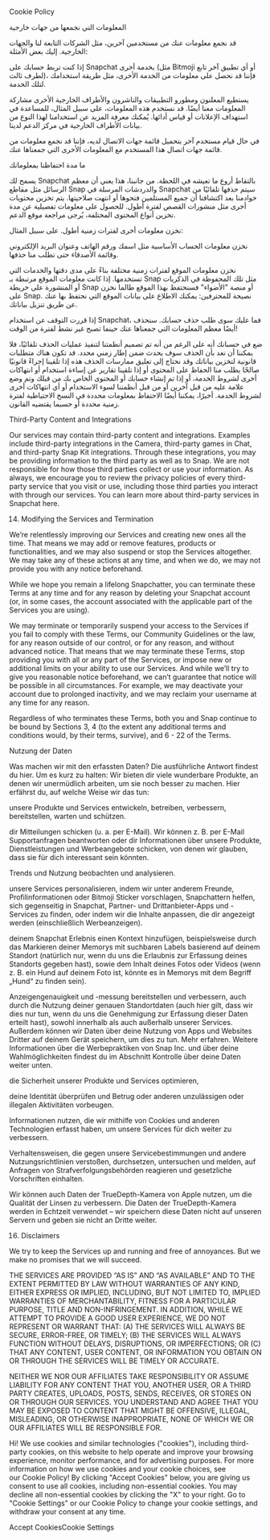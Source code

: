 Cookie Policy

المعلومات التي نجمعها من جهات خارجية

قد نجمع معلومات عنك من مستخدمين آخرين، مثل الشركات التابعة لنا والجهات الخارجية. إليك بعض الأمثلة:

إذا كنت تربط حسابك على Snapchat بخدمة أخرى (مثل Bitmoji أو أي تطبيق آخر تابع لطرف ثالث)، فإننا قد نحصل على معلومات من الخدمة الأخرى، مثل طريقة استخدامك لتلك الخدمة.

يستطيع المعلنون ومطورو التطبيقات والناشرون والأطراف الخارجية الأخرى مشاركة المعلومات معنا أيضًا. قد نستخدم هذه المعلومات، على سبيل المثال، للمساعدة في استهداف الإعلانات أو قياس أدائها. يُمكنك معرفة المزيد عن استخدامنا لهذا النوع من بيانات الأطراف الخارجية في مركز الدعم لدينا.

في حال قيام مستخدم آخر بتحميل قائمة جهات الاتصال لديه، فإننا قد نجمع معلومات من قائمة جهات اتصال هذا المستخدم مع المعلومات الأخرى التي جمعناها عنك.

ما مدة احتفاظنا بمعلوماتك

يسمح لك Snapchat بالتقاط أروع ما تعيشه في اللحظة. من جانبنا، هذا يعني أن معظم الرسائل مثل مقاطع Snap والدردشات المرسلة في Snapchat سيتم حذفها تلقائيًا من خوادمنا بعد اكتشافنا أن جميع المستلمين فتحوها أو انتهت صلاحيتها. يتم تخزين محتويات أخرى مثل منشورات القصص لفترة أطول. للحصول على معلومات تفصيلية عن مدة تخزين أنواع المحتوى المختلفة، يُرجى مراجعة موقع الدعم.

نخزن معلومات أخرى لفترات زمنية أطول. على سبيل المثال:

نخزن معلومات الحساب الأساسية مثل اسمك ورقم الهاتف وعنوان البريد الإلكتروني وقائمة الأصدقاء حتى تطلب منا حذفها.

نخزن معلومات الموقع لفترات زمنية مختلفة بناءً على مدى دقتها والخدمات التي تستخدمها. إذا كانت معلومات الموقع مرتبطة بـ Snap مثل تلك المحفوظة في الذكريات أو المنشورة على خريطة Snap أو منصة "الأضواء" فسنحتفظ بهذا الموقع طالما نخزن على Snap. نصيحة للمحترفين: يمكنك الاطلاع على بيانات الموقع التي نحتفظ بها عنك عن طريق تنزيل بياناتك.

إذا قررت التوقف عن استخدام Snapchat، فما عليك سوى طلب حذف حسابك. سنحذف أيضًا معظم المعلومات التي جمعناها عنك حينما تصبح غير نشط لفترة من الوقت!

ضع في حسبانك أنه على الرغم من أنه تم تصميم أنظمتنا لتنفيذ عمليات الحذف تلقائيًا، فلا يمكننا أن نعد بأن الحذف سوف يحدث ضمن إطار زمني محدد. قد تكون هناك متطلبات قانونية لتخزين بياناتك وقد نحتاج إلى تعليق ممارسات الحذف هذه إذا تلقينا إجراءً قانونيًا صالحًا يطلب منا الحفاظ على المحتوى أو إذا تلقينا تقارير عن إساءة استخدام أو انتهاكات أخرى لشروط الخدمة، أو إذا تم إنشاء حسابك أو المحتوى الخاص بك من قبلك وتم وضع علامة عليه من قبل آخرين أو من قبل أنظمتنا لسوء الاستخدام أو أي انتهاكات أخرى لشروط الخدمة. أخيرًا، يمكننا أيضًا الاحتفاظ بمعلومات محددة في النسخ الاحتياطية لفترة زمنية محددة أو حسبما يقتضيه القانون.

Third-Party Content and Integrations

Our services may contain third-party content and integrations. Examples include third-party integrations in the Camera, third-party games in Chat, and third-party Snap Kit integrations. Through these integrations, you may be providing information to the third party as well as to Snap. We are not responsible for how those third parties collect or use your information. As always, we encourage you to review the privacy policies of every third-party service that you visit or use, including those third parties you interact with through our services. You can learn more about third-party services in Snapchat here.

14. Modifying the Services and Termination

We’re relentlessly improving our Services and creating new ones all the time. That means we may add or remove features, products or functionalities, and we may also suspend or stop the Services altogether. We may take any of these actions at any time, and when we do, we may not provide you with any notice beforehand.

While we hope you remain a lifelong Snapchatter, you can terminate these Terms at any time and for any reason by deleting your Snapchat account (or, in some cases, the account associated with the applicable part of the Services you are using).

We may terminate or temporarily suspend your access to the Services if you fail to comply with these Terms, our Community Guidelines or the law, for any reason outside of our control, or for any reason, and without advanced notice. That means that we may terminate these Terms, stop providing you with all or any part of the Services, or impose new or additional limits on your ability to use our Services. And while we’ll try to give you reasonable notice beforehand, we can’t guarantee that notice will be possible in all circumstances. For example, we may deactivate your account due to prolonged inactivity, and we may reclaim your username at any time for any reason.

Regardless of who terminates these Terms, both you and Snap continue to be bound by Sections 3, 4 (to the extent any additional terms and conditions would, by their terms, survive), and 6 - 22 of the Terms.

Nutzung der Daten

Was machen wir mit den erfassten Daten? Die ausführliche Antwort findest du hier. Um es kurz zu halten: Wir bieten dir viele wunderbare Produkte, an denen wir unermüdlich arbeiten, um sie noch besser zu machen. Hier erfährst du, auf welche Weise wir das tun:

unsere Produkte und Services entwickeln, betreiben, verbessern, bereitstellen, warten und schützen.

dir Mitteilungen schicken (u. a. per E-Mail). Wir können z. B. per E-Mail Supportanfragen beantworten oder dir Informationen über unsere Produkte, Dienstleistungen und Werbeangebote schicken, von denen wir glauben, dass sie für dich interessant sein könnten.

Trends und Nutzung beobachten und analysieren.

unsere Services personalisieren, indem wir unter anderem Freunde, Profilinformationen oder Bitmoji Sticker vorschlagen, Snapchattern helfen, sich gegenseitig in Snapchat, Partner- und Drittanbieter-Apps und -Services zu finden, oder indem wir die Inhalte anpassen, die dir angezeigt werden (einschließlich Werbeanzeigen).

deinem Snapchat Erlebnis einen Kontext hinzufügen, beispielsweise durch das Markieren deiner Memorys mit suchbaren Labels basierend auf deinem Standort (natürlich nur, wenn du uns die Erlaubnis zur Erfassung deines Standorts gegeben hast), sowie dem Inhalt deines Fotos oder Videos (wenn z. B. ein Hund auf deinem Foto ist, könnte es in Memorys mit dem Begriff „Hund“ zu finden sein).

Anzeigengenauigkeit und -messung bereitstellen und verbessern, auch durch die Nutzung deiner genauen Standortdaten (auch hier gilt, dass wir dies nur tun, wenn du uns die Genehmigung zur Erfassung dieser Daten erteilt hast), sowohl innerhalb als auch außerhalb unserer Services. Außerdem können wir Daten über deine Nutzung von Apps und Websites Dritter auf deinem Gerät speichern, um dies zu tun. Mehr erfahren. Weitere Informationen über die Werbepraktiken von Snap Inc. und über deine Wahlmöglichkeiten findest du im Abschnitt Kontrolle über deine Daten weiter unten.

die Sicherheit unserer Produkte und Services optimieren,

deine Identität überprüfen und Betrug oder anderen unzulässigen oder illegalen Aktivitäten vorbeugen.

Informationen nutzen, die wir mithilfe von Cookies und anderen Technologien erfasst haben, um unsere Services für dich weiter zu verbessern.

Verhaltensweisen, die gegen unsere Servicebestimmungen und andere Nutzungsrichtlinien verstoßen, durchsetzen, untersuchen und melden, auf Anfragen von Strafverfolgungsbehörden reagieren und gesetzliche Vorschriften einhalten.

Wir können auch Daten der TrueDepth-Kamera von Apple nutzen, um die Qualität der Linsen zu verbessern. Die Daten der TrueDepth-Kamera werden in Echtzeit verwendet – wir speichern diese Daten nicht auf unseren Servern und geben sie nicht an Dritte weiter.

16. Disclaimers

We try to keep the Services up and running and free of annoyances. But we make no promises that we will succeed.

THE SERVICES ARE PROVIDED “AS IS” AND “AS AVAILABLE” AND TO THE EXTENT PERMITTED BY LAW WITHOUT WARRANTIES OF ANY KIND, EITHER EXPRESS OR IMPLIED, INCLUDING, BUT NOT LIMITED TO, IMPLIED WARRANTIES OF MERCHANTABILITY, FITNESS FOR A PARTICULAR PURPOSE, TITLE AND NON-INFRINGEMENT. IN ADDITION, WHILE WE ATTEMPT TO PROVIDE A GOOD USER EXPERIENCE, WE DO NOT REPRESENT OR WARRANT THAT: (A) THE SERVICES WILL ALWAYS BE SECURE, ERROR-FREE, OR TIMELY; (B) THE SERVICES WILL ALWAYS FUNCTION WITHOUT DELAYS, DISRUPTIONS, OR IMPERFECTIONS; OR (C) THAT ANY CONTENT, USER CONTENT, OR INFORMATION YOU OBTAIN ON OR THROUGH THE SERVICES WILL BE TIMELY OR ACCURATE.

NEITHER WE NOR OUR AFFILIATES TAKE RESPONSIBILITY OR ASSUME LIABILITY FOR ANY CONTENT THAT YOU, ANOTHER USER, OR A THIRD PARTY CREATES, UPLOADS, POSTS, SENDS, RECEIVES, OR STORES ON OR THROUGH OUR SERVICES. YOU UNDERSTAND AND AGREE THAT YOU MAY BE EXPOSED TO CONTENT THAT MIGHT BE OFFENSIVE, ILLEGAL, MISLEADING, OR OTHERWISE INAPPROPRIATE, NONE OF WHICH WE OR OUR AFFILIATES WILL BE RESPONSIBLE FOR.

Hi! We use cookies and similar technologies ("cookies"), including third-party cookies, on this website to help operate and improve your browsing experience, monitor performance, and for advertising purposes. For more information on how we use cookies and your cookie choices, see our Cookie Policy! By clicking "Accept Cookies" below, you are giving us consent to use all cookies, including non-essential cookies. You may decline all non-essential cookies by clicking the "X" to your right. Go to "Cookie Settings" or our Cookie Policy to change your cookie settings, and withdraw your consent at any time.

Accept CookiesCookie Settings